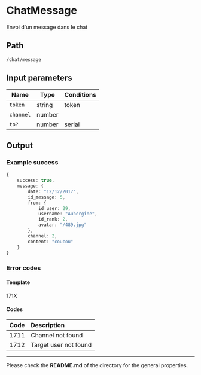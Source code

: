 # ChatMessage
Envoi d'un message dans le chat

## Path
`/chat/message`

## Input parameters
| Name | Type | Conditions |
| --- | --- | --- |
| `token` | string | token |
| `channel` | number |  |
| `to?` | number | serial |

## Output

### Example success
```TypeScript
{
    success: true,
    message: {
        date: "12/12/2017",
        id_message: 5,
        from: {
            id_user: 29,
            username: "Aubergine",
            id_rank: 2,
            avatar: "/489.jpg"
        },
        channel: 2,
        content: "coucou"
    }
}
```

### Error codes
#### Template
171X

#### Codes
| Code | Description |
| ---: | :--- |
| 1711 | Channel not found |
| 1712 | Target user not found |

---
Please check the **README.md** of the directory for the general properties.
